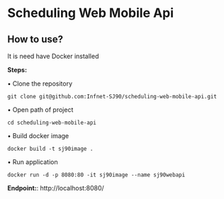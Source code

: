 # Scheduling Web Mobile Api

## How to use?
It is need have Docker installed

**Steps:**

• Clone the repository

`git clone git@github.com:Infnet-SJ90/scheduling-web-mobile-api.git`

• Open path of project

`cd scheduling-web-mobile-api`

• Build docker image

`docker build -t sj90image .`

• Run application

`docker run -d -p 8080:80 -it sj90image --name sj90webapi`

**Endpoint:**: http://localhost:8080/